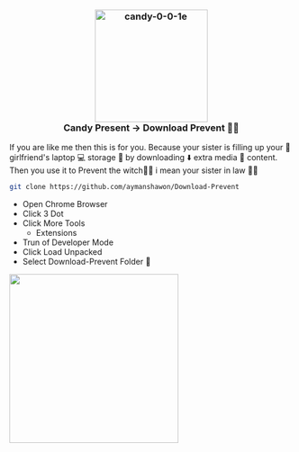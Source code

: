 <h3 align="center">
<img src="https://i.ibb.co/ZNXDY3r/candy-0-0-1e.png" alt="candy-0-0-1e" border="0" width="200" height="200"><br/>
Candy Present &#8594 Download Prevent 😶‍🌫️
</h3>
<p>
If you are like me then this is for you. Because your sister is filling up your 💃girlfriend's laptop 💻 storage 💾 by downloading ⬇️ extra media 🎥 content.
Then you use it to Prevent the witch🧙‍♀️ i mean your sister in law 👩‍🦱
</p>

```bash
git clone https://github.com/aymanshawon/Download-Prevent
```

* Open Chrome Browser
* Click 3 Dot 
* Click More Tools
  * Extensions
* Trun of Developer Mode
* Click Load Unpacked
* Select Download-Prevent Folder 📂

<img src="https://user-images.githubusercontent.com/73201236/216811134-685fa04c-39ff-4db3-9bb0-027e49cbf719.gif" width=300 height=300>
